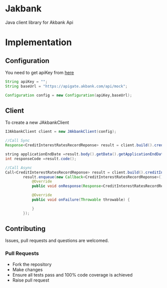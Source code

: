 # Jakbank
Java client library for Akbank Api

# Implementation


## Configuration
You need to get apiKey from [here]('https://apiportal.akbank.com/')
```Java
String apiKey = "";
String baseUrl = "https://apigate.akbank.com/api/mock";

Configuration config = new Configuration(apiKey,baseUrl);
```

## Client
To create a new JAkbankClient
```Java
IJAkbankClient client = new JAkbankClient(config);

//Call Sync
Response<CreditInterestRatesRecordReponse> result = client.build().creditInterestRates("I").execute();

string applicationEndDate =result.body().getData().getApplicationEndDate();
int responseCode =result.code();

//Call Async
Call<CreditInterestRatesRecordReponse> result = client.build().creditInterestRates("t");
        result.enqueue(new Callback<CreditInterestRatesRecordReponse>() {
            @Override
            public void onResponse(Response<CreditInterestRatesRecordReponse> response) { }

            @Override
            public void onFailure(Throwable throwable) {

            }
        });
```


## Contributing
Issues, pull requests and questions are welcomed.

### Pull Requests
 - Fork the repository
 - Make changes
 - Ensure all tests pass and 100% code coverage is achieved
 - Raise pull request